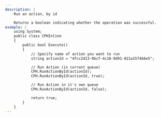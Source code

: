 ```yaml
---
description: |
    Run an action, by id

    Returns a boolean indicating whether the operation was successful.
example: |
    using System;
    public class CPHInline
    {
        public bool Execute()
        {
            // Specify name of action you want to run
            string actionId = "4fcc2d13-9bcf-4c18-9d91-821a15f4b6e5";

            // Run Action (in current queue)
            CPH.RunActionById(actionId);
            CPH.RunActionById(actionId, true);

            // Run Action in it's own queue
            CPH.RunActionById(actionId, false);

            return true;
        }
    }
---
```

